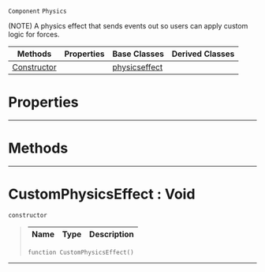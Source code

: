  `Component` `Physics`



(NOTE) A physics effect that sends events out so users can apply custom logic for forces.

|Methods|Properties|Base Classes|Derived Classes|
|---|---|---|---|
|[ Constructor](https://plasmaengine.github.io/PlasmaDocs/Plasma1/C++/code_reference/class_reference/customphysicseffect.markdown#customphysicseffect-void)| |[physicseffect](https://plasmaengine.github.io/PlasmaDocs/Plasma1/C++/code_reference/class_reference/physicseffect.markdown)| |


 #  Properties


---  
 #  Methods


---  
 #  CustomPhysicsEffect : Void

 `constructor`

> 
> |Name|Type|Description|
> |---|---|---|
> ``` lang=cpp, name=Lightning
> function CustomPhysicsEffect()
> ``` 


---  
 

 